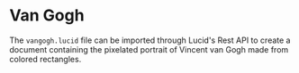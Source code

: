# Van Gogh

The `vangogh.lucid` file can be imported through Lucid's Rest API to create a document containing the pixelated portrait of Vincent van Gogh made from colored rectangles.